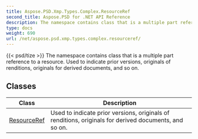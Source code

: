 ```yaml
---
title: Aspose.PSD.Xmp.Types.Complex.ResourceRef
second_title: Aspose.PSD for .NET API Reference
description: The namespace contains class that is a multiple part reference to a resource. Used to indicate prior versions originals of renditions originals for derived documents and so on
type: docs
weight: 690
url: /net/aspose.psd.xmp.types.complex.resourceref/
---
```

{{< psd/tize >}}
The namespace contains class that is a multiple part reference to a resource. Used to indicate prior versions, originals of renditions, originals for derived documents, and so on.

## Classes

| Class | Description |
| --- | --- |
| [ResourceRef](./resourceref/) | Used to indicate prior versions, originals of renditions, originals for derived documents, and so on. |


